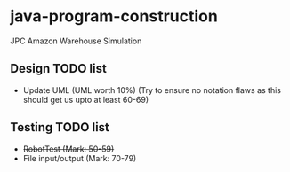 # java-program-construction
JPC Amazon Warehouse Simulation

## Design TODO list
* Update UML (UML worth 10%) (Try to ensure no notation flaws as this should get us upto at least 60-69)
  
## Testing TODO list
 * ~~RobotTest (Mark: 50-59)~~
 * File input/output (Mark: 70-79)

